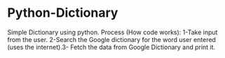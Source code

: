 # Python-Dictionary
Simple Dictionary using python. Process (How code works): 1-Take input from the user. 2-Search the Google dictionary for the word user entered (uses the internet).3- Fetch the data from Google Dictionary and print it.
